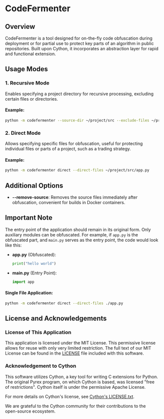 
# CodeFermenter

## Overview
CodeFermenter is a tool designed for on-the-fly code obfuscation during deployment or for partial use to protect key parts of an algorithm in public repositories. Built upon Cython, it incorporates an abstraction layer for rapid and functional extension.

## Usage Modes

### 1. Recursive Mode
Enables specifying a project directory for recursive processing, excluding certain files or directories.

#### Example:
```bash
python -m codefermenter --source-dir ~/project/src --exclude-files ~/project/src/main.py --exclude-directories '~/project/src/tests, ~/project/src/models'
```

### 2. Direct Mode
Allows specifying specific files for obfuscation, useful for protecting individual files or parts of a project, such as a trading strategy.

#### Example:
```bash
python -m codefermenter direct --direct-files ~/project/src/app.py
```

## Additional Options

- **--remove-source**: Removes the source files immediately after obfuscation, convenient for builds in Docker containers.

## Important Note
The entry point of the application should remain in its original form. Only auxiliary modules can be obfuscated. For example, if `app.py` is the obfuscated part, and `main.py` serves as the entry point, the code would look like this:

- **app.py** (Obfuscated):
  ```python
  print("hello world")
  ```

- **main.py** (Entry Point):
  ```python
  import app
  ```

#### Single File Application:
```bash
python -m codefermenter direct --direct-files ./app.py
```



## License and Acknowledgements

### License of This Application

This application is licensed under the MIT License. This permissive license allows for reuse with only very limited restriction. The full text of our MIT License can be found in the [LICENSE](LICENSE) file included with this software.

### Acknowledgement to Cython

This software utilizes Cython, a key tool for writing C extensions for Python. The original Pyrex program, on which Cython is based, was licensed "free of restrictions". Cython itself is under the permissive Apache License.

For more details on Cython's license, see [Cython's LICENSE.txt](https://github.com/cython/cython/blob/master/LICENSE.txt).

We are grateful to the Cython community for their contributions to the open-source ecosystem.

